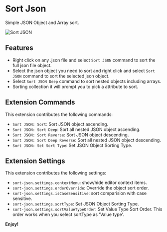# Sort Json

Simple JSON Object and Array sort.

![Sort JSON](./images/preview.gif)

## Features

- Right click on any .json file and select `Sort JSON` command to sort the full json file object.
- Select the json object you need to sort and right click and select `Sort JSON` command to sort the selected json object.
- Select `Sort JSON Deep` command to sort nested objects including arrays.
- Sorting collection it will prompt you to pick a attribute to sort.

## Extension Commands

This extension contributes the following commands:

- `Sort JSON: Sort`: Sort JSON object ascending.
- `Sort JSON: Sort Deep`: Sort all nested JSON object ascending.
- `Sort JSON: Sort Reverse`: Sort JSON object descending.
- `Sort JSON: Sort Deep Reverse`: Sort all nested JSON object descending.
- `Sort JSON: Set Sort Type`: Set JSON Object Sorting Type.

## Extension Settings

This extension contributes the following settings:

- `sort-json.settings.contextMenu`: show/hide editor context items.
- `sort-json.settings.orderOverride`: Override the object sort order.
- `sort-json.settings.isCaseSensitive`: sort comparision with case sensitive.
- `sort-json.settings.sortType`: Set JSON Object Sorting Type.
- `sort-json.settings.sortValueTypeOrder`: Set Value Type Sort Order. This order works when you select sortType as 'Value type'.

**Enjoy!**
